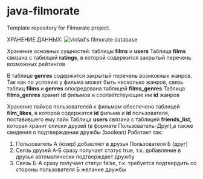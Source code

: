 # java-filmorate
Template repository for Filmorate project.

ХРАНЕНИЕ ДАННЫХ:
![vlolad's filmorate database](https://sun9-24.userapi.com/impg/CaMYF95eCtxg9nEC5FkzCzUKahA8nlijED5KtQ/N_ty6VUwExM.jpg?size=906x795&quality=96&sign=f253d15dc367de931bd5e7b4893f8b63&type=album)

Хранение основных сущностей: таблицы **films** и **users**
Таблица **films** связана с табилцей **ratings**, в которой содержится закрытый перечень возможных рейтингов

В таблице **genres** содержится закрытый перечень возможных жанров.
Так как по условию у фильма может быть несколько жанров, связь таблиц **films** и **genres** опосредована таблицей **films_genres**
Таблица **films_genres** хранит **id** фильмов и соответствующие им **id** жанров

Хранение лайков пользователей к фильмам обеспечено таблицей **film_likes**, в которой содержатся **id** фильма и **id** пользователя, поставившего ему лайк
Таблица **users** связана с таблицей **friends_list**, которая хранит списки друзей (в формате Пользователь-Друг),а также сведения о подтверждении дружбы (boolean)
Работает так:
1) Пользователь А (юзер) добавляет в друзья Пользователя Б (друг)
2) Связь друзей А-Б сразу получает статус true, т.к. добавление в друзья автоматически подтверждает дружбу
3) Связь Б-А сразу получает статус false, т.к. требуется подтвердить со стороны пользователя Б желание дружбы
